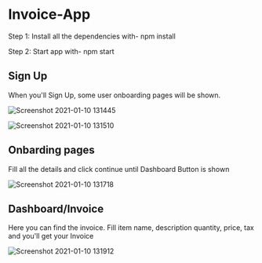 # Invoice-App
   

Step 1: Install all the dependencies with- npm install

Step 2: Start app with- npm start

## Sign Up

When you'll Sign Up, some user onboarding pages will be shown.

![Screenshot 2021-01-10 131445](https://user-images.githubusercontent.com/47218490/104155054-59ed5980-540c-11eb-9a50-5dc9e2ddaa85.png)

![Screenshot 2021-01-10 131510](https://user-images.githubusercontent.com/47218490/104155075-670a4880-540c-11eb-8bdc-289f1d82531d.png)

## Onbarding pages

Fill all the details and click continue until Dashboard Button is shown

![Screenshot 2021-01-10 131718](https://user-images.githubusercontent.com/47218490/104155134-82755380-540c-11eb-8fc9-3abce5a07299.png)

## Dashboard/Invoice

Here you can find the invoice. Fill item name, description quantity, price, tax and you'll get your Invoice 

![Screenshot 2021-01-10 131912](https://user-images.githubusercontent.com/47218490/104155171-96b95080-540c-11eb-928a-e2d5001bc6db.png)

